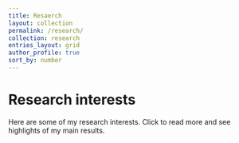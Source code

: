 ```yaml
---
title: Resaerch
layout: collection
permalink: /research/
collection: research
entries_layout: grid
author_profile: true
sort_by: number
---
```


Research interests
======

Here are some of my research interests. Click to read more and see
highlights of my main results.
